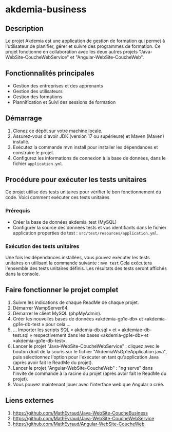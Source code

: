 # akdemia-business

## Description
Le projet Akdemia est une application de gestion de formation qui permet à l'utilisateur de planifier, gérer et suivre des programmes de formation.
Ce projet fonctionne en collaboration avec les deux autres projets "Java-WebSite-CoucheWebService" et "Angular-WebSite-CoucheWeb".

## Fonctionnalités principales
- Gestion des entreprises et des apprenants  
- Gestion des utilisateurs
- Gestion des formations 
- Plannification et Suivi des sessions de formation

## Démarrage
1. Clonez ce dépôt sur votre machine locale. 
2. Assurez-vous d'avoir JDK (version 17 ou supérieure) et Maven (Maven) installé.
3. Exécutez la commande mvn install pour installer les dépendances et construire le projet. 
4. Configurez les informations de connexion à la base de données, dans le fichier `application.yml`.

## Procédure pour exécuter les tests unitaires
Ce projet utilise des tests unitaires pour vérifier le bon fonctionnement du code. Voici comment exécuter ces tests unitaires

### Prérequis
- Créer la base de données akdemia_test (MySQL)
- Configurer la source des données tests et vos identifiants dans le fichier application properties de test : `src/test/resources/application.yml`.
  
### Exécution des tests unitaires
Une fois les dépendances installées, vous pouvez exécuter les tests unitaires en utilisant la commande suivante : `mvn test`
Cela exécutera l'ensemble des tests unitaires définis. Les résultats des tests seront affichés dans la console.

## Faire fonctionner le projet complet
1. Suivre les indications de chaque ReadMe de chaque projet.
2. Démarrer WampServer64.
3. Démarrer le client MySQL (phpMyAdmin).
4. Créer les nouvelles bases de données «akdemia-gp1e-db» et «akdemia-gp1e-db-test » pour cela ...
5. ... Importer les scripts SQL « akdemia-db.sql » et « akdemiae-db-test.sql » respectivement dans les bases «akdemia-gp1e-db» et «akdemia-gp1e-db-test».
6. Lancer le projet "Java-WebSite-CoucheWebService" : cliquez avec le bouton droit de la souris sur le fichier "AkdemiaWsGp1eApplication.java", puis sélectionnez l'option pour l'exécuter en tant qu'application Java (après avoir fait le ReadMe du projet).
7. Lancer le projet "Angular-WebSite-CoucheWeb" : "ng serve" dans l'invite de commande à la racine du projet (après avoir fait le ReadMe du projet).
8. Vous pouvez maintenant jouer avec l'interface web que Angular a créé.

## Liens externes
1. https://github.com/MathEyraud/Java-WebSite-CoucheBusiness
2. https://github.com/MathEyraud/Java-WebSite-CoucheWebService
3. https://github.com/MathEyraud/Angular-WebSite-CoucheWeb
